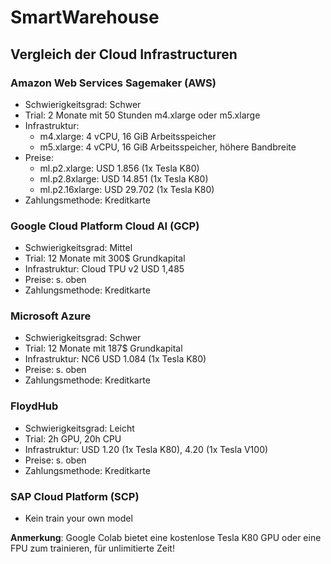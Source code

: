 # SmartWarehouse

## Vergleich der Cloud Infrastructuren

### Amazon Web Services Sagemaker (AWS)

- Schwierigkeitsgrad: Schwer
- Trial: 2 Monate mit 50 Stunden m4.xlarge oder m5.xlarge
- Infrastruktur: 
    - m4.xlarge: 4 vCPU, 16 GiB Arbeitsspeicher
    - m5.xlarge: 4 vCPU, 16 GiB Arbeitsspeicher, höhere Bandbreite
- Preise: 
    - ml.p2.xlarge:	    USD 1.856  (1x Tesla K80)
    - ml.p2.8xlarge:	USD 14.851 (1x Tesla K80)
    - ml.p2.16xlarge:	USD 29.702 (1x Tesla K80)
- Zahlungsmethode: Kreditkarte

### Google Cloud Platform Cloud AI (GCP)

- Schwierigkeitsgrad: Mittel
- Trial: 12 Monate mit 300$ Grundkapital
- Infrastruktur: Cloud TPU v2 USD 1,485
- Preise: s. oben
- Zahlungsmethode: Kreditkarte

### Microsoft Azure

- Schwierigkeitsgrad: Schwer
- Trial: 12 Monate mit 187$ Grundkapital
- Infrastruktur: NC6 USD 1.084 (1x Tesla K80)
- Preise: s. oben
- Zahlungsmethode: Kreditkarte

### FloydHub

- Schwierigkeitsgrad: Leicht
- Trial: 2h GPU, 20h CPU
- Infrastruktur: USD 1.20 (1x Tesla K80), 4.20 (1x Tesla V100)
- Preise: s. oben
- Zahlungsmethode: Kreditkarte

### SAP Cloud Platform (SCP)

- Kein train your own model

**Anmerkung**: Google Colab bietet eine kostenlose Tesla K80 GPU oder eine FPU zum trainieren, für unlimitierte Zeit!